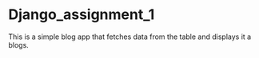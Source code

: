 # Django_assignment_1
This is a simple blog app that fetches data from the table and displays it a blogs.
